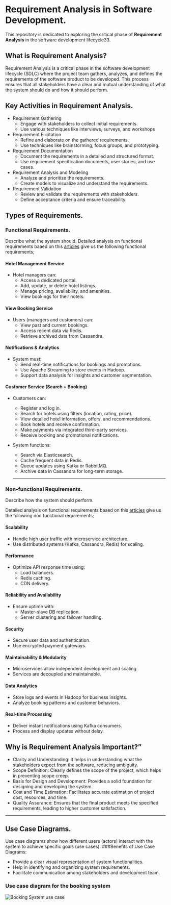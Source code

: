 # Requirement Analysis in Software Development.
This repository is dedicated to exploring the critical phase of **Requirement Analysis** in the software development lifecycle33.

## What is Requirement Analysis?
Requirement Analysis is a critical phase in the software development lifecycle (SDLC) where the project team gathers, analyzes, and defines the requirements of the software product to be developed. This process ensures that all stakeholders have a clear and mutual understanding of what the system should do and how it should perform.

## Key Activities in Requirement Analysis.
- Requirement Gathering
  - Engage with stakeholders to collect initial requirements.
  - Use various techniques like interviews, surveys, and workshops
- Requirement Elicitation
  - Refine and elaborate on the gathered requirements.
  - Use techniques like brainstorming, focus groups, and prototyping.
- Requirement Documentation
  - Document the requirements in a detailed and structured format.
  - Use requirement specification documents, user stories, and use cases.
- Requirement Analysis and Modeling
  - Analyze and prioritize the requirements.
  - Create models to visualize and understand the requirements.
- Requirement Validation
  - Review and validate the requirements with stakeholders.
  - Define acceptance criteria and ensure traceability.

## Types of Requirements.
### Functional Requirements.
Describe what the system should.
Detailed analysis on functional requirements baaed on this [articles](https://medium.com/nerd-for-tech/system-design-architecture-for-hotel-booking-apps-like-airbnb-oyo-6efb4f4dddd7) give us the following functional requirements;

#### Hotel Management Service
- Hotel managers can:
  - Access a dedicated portal.
  - Add, update, or delete hotel listings.
  - Manage pricing, availability, and amenities.
  - View bookings for their hotels.
    
#### View Booking Service
- Users (managers and customers) can:
  - View past and current bookings.
  - Access recent data via Redis.
  - Retrieve archived data from Cassandra.

#### Notifications & Analytics
- System must:
  - Send real-time notifications for bookings and promotions.
  - Use Apache Streaming to store events in Hadoop.
  - Support data analysis for insights and customer segmentation.

#### Customer Service (Search + Booking)
- Customers can:
  - Register and log in.
  - Search for hotels using filters (location, rating, price).
  - View detailed hotel information, offers, and recommendations.
  - Book hotels and receive confirmation.
  - Make payments via integrated third-party services.
  - Receive booking and promotional notifications.

- System functions:
  - Search via Elasticsearch.
  - Cache frequent data in Redis.
  - Queue updates using Kafka or RabbitMQ.
  - Archive data in Cassandra for long-term storage.
  ---

### Non-functional Requirements.
Describe how the system should perform.

Detailed analysis on functional requirements baaed on this [articles](https://medium.com/nerd-for-tech/system-design-architecture-for-hotel-booking-apps-like-airbnb-oyo-6efb4f4dddd7) give us the following non functional requirements;
#### Scalability
- Handle high user traffic with microservice architecture.
- Use distributed systems (Kafka, Cassandra, Redis) for scaling.
#### Performance
- Optimize API response time using:
  - Load balancers.
  - Redis caching.
  - CDN delivery.
#### Reliability and Availability
- Ensure uptime with:
  - Master-slave DB replication.
  - Server clustering and failover handling.
#### Security
- Secure user data and authentication.
- Use encrypted payment gateways.
#### Maintainability & Modularity
- Microservices allow independent development and scaling.
- Services are decoupled and maintainable.
#### Data Analytics
- Store logs and events in Hadoop for business insights.
- Analyze booking patterns and customer behaviors.
#### Real-time Processing
- Deliver instant notifications using Kafka consumers.
- Process and display updates without delay.

## Why is Requirement Analysis Important?”
- Clarity and Understanding: It helps in understanding what the stakeholders expect from the software, reducing ambiguity.
- Scope Definition: Clearly defines the scope of the project, which helps in preventing scope creep.
- Basis for Design and Development: Provides a solid foundation for designing and developing the system.
- Cost and Time Estimation: Facilitates accurate estimation of project cost, resources, and time.
- Quality Assurance: Ensures that the final product meets the specified requirements, leading to higher customer satisfaction.
---
## Use Case Diagrams.
Use case diagrams show how different users (actors) interact with the system to achieve specific goals (use cases).
###Benefits of Use Case Diagrams:
- Provide a clear visual representation of system functionalities.
- Help in identifying and organizing system requirements.
- Facilitate communication among stakeholders and development team.
### Use case diagram for the booking system
![Booking System use case](https://drive.google.com/file/d/11zvqcHJ2Tj3H3Y7_QrHGOPP5QA6Rg9EB/view?usp=sharing)



